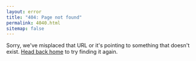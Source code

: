 ```yaml
---
layout: error
title: "404: Page not found"
permalink: 4040.html
sitemap: false
---
```


Sorry, we've misplaced that URL or it's pointing to something that doesn't exist. <a href="{{ site.baseurl }}/">Head back home</a> to try finding it again.
